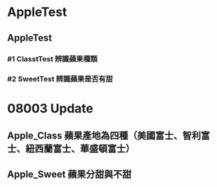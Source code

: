 # AppleTest
## AppleTest
### #1 ClasstTest 辨識蘋果種類
### #2 SweetTest 辨識蘋果是否有甜

# 08003 Update
##  Apple_Class 蘋果產地為四種（美國富士、智利富士、紐西蘭富士、華盛頓富士）
##  Apple_Sweet 蘋果分甜與不甜
